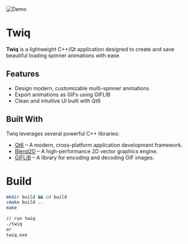 ![Demo](https://raw.githubusercontent.com/prodemmi/twiq/main/assets/demo.gif)


# Twiq

**Twiq** is a lightweight C++/Qt application designed to create and save beautiful loading spinner animations with ease.


## Features

- Design modern, customizable multi-spinner animations
- Export animations as GIFs using GIFLIB
- Clean and intuitive UI built with Qt6


## Built With

Twiq leverages several powerful C++ libraries:

- [Qt6](https://www.qt.io/product/qt6) – A modern, cross-platform application development framework.
- [Blend2D](https://blend2d.com/) – A high-performance 2D vector graphics engine.
- [GIFLIB](https://giflib.sourceforge.net/gif_lib.html) – A library for encoding and decoding GIF images.

# Build

```bash
mkdir build && cd build
cmake build ..
make

// run twiq
./twiq
or
twiq.exe
```